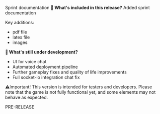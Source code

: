 Sprint documentation
**🔧 What's included in this release?**
Added sprint documentation

Key additions: 
- pdf file
- latex file
- images

**🚧 What's still under development?**
- UI for voice chat
- Automated deployment pipeline
- Further gameplay fixes and quality of life improvements
- Full socket-io integration chat fix

⚠️Important! This version is intended for testers and developers. Please note that the game is not fully functional yet, and some elements may not behave as expected.

PRE-RELEASE
